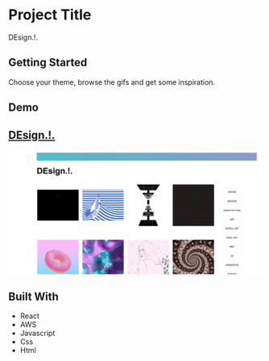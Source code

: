 # Project Title

DEsign.!.

## Getting Started

Choose your theme, browse the gifs and get some inspiration.

## Demo

## [DEsign.!.](http://dedd.co)

![DEsign.!.](/src/images/test.png?raw=true "Dedd")

## Built With

* React
* AWS
* Javascript
* Css
* Html
